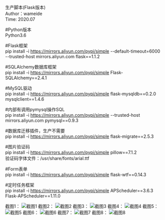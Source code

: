生产脚本(Flask版本)  
Author：wameide   
Time: 2020.07  





#Python版本  
Python3.6  

#Flask框架  
pip install -i https://mirrors.aliyun.com/pypi/simple --default-timeout=6000 --trusted-host mirrors.aliyun.com flask==1.1.2  

#SQLAlchemy数据库框架  
pip install -i https://mirrors.aliyun.com/pypi/simple Flask-SQLAlchemy==2.4.1  

#MySQL驱动  
pip install -i https://mirrors.aliyun.com/pypi/simple flask-mysqldb==0.2.0 mysqlclient==1.4.6  

#内部有调用pymysql操作SQL  
pip install -i https://mirrors.aliyun.com/pypi/simple --trusted-host mirrors.aliyun.com pymysql==0.9.3  

#数据库迁移插件，生产不需要   
pip install -i https://mirrors.aliyun.com/pypi/simple flask-migrate==2.5.3  

#图片验证码  
pip install -i https://mirrors.aliyun.com/pypi/simple pillow==7.1.2  
验证码字体文件：/usr/share/fonts/arial.ttf  

#Form表单  
pip install -i https://mirrors.aliyun.com/pypi/simple flask-wtf==0.14.3  

#定时任务框架  
pip install -i https://mirrors.aliyun.com/pypi/simple APScheduler==3.6.3 Flask-APScheduler==1.11.0  




截图1：
![截图1](https://raw.githubusercontent.com/wameide007/APScheduler/master/Demo_Image/1.png)
截图2：
![截图2](https://raw.githubusercontent.com/wameide007/APScheduler/master/Demo_Image/2.png)
截图3：
![截图3](https://raw.githubusercontent.com/wameide007/APScheduler/master/Demo_Image/3.png)
截图4：
![截图4](https://raw.githubusercontent.com/wameide007/APScheduler/master/Demo_Image/4.png)
截图5：
![截图5](https://raw.githubusercontent.com/wameide007/APScheduler/master/Demo_Image/5.png)
截图6：
![截图6](https://raw.githubusercontent.com/wameide007/APScheduler/master/Demo_Image/6.png)
截图7：
![截图7](https://raw.githubusercontent.com/wameide007/APScheduler/master/Demo_Image/7.png)
截图8：
![截图8](https://raw.githubusercontent.com/wameide007/APScheduler/master/Demo_Image/8.png)


